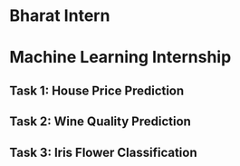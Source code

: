 # Bharat Intern


# Machine Learning Internship


## Task 1: House Price Prediction
## Task 2: Wine Quality Prediction
## Task 3: Iris Flower Classification
